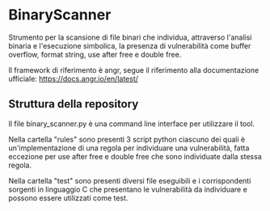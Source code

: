 # BinaryScanner

Strumento per la scansione di file binari che individua, attraverso l'analisi binaria e l'esecuzione simbolica, la presenza di vulnerabilità come buffer overflow, format string, use after free e double free.

Il framework di riferimento è angr, segue il riferimento alla documentazione ufficiale: https://docs.angr.io/en/latest/

## Struttura della repository
Il file binary_scanner.py è una command line interface per utilizzare il tool.

Nella cartella "rules" sono presenti 3 script python ciascuno dei quali è un'implementazione di una regola per individuare una vulnerabilità, fatta eccezione per use after free e double free che sono individuate dalla stessa regola.

Nella cartella "test" sono presenti diversi file eseguibili e i corrispondenti sorgenti in linguaggio C che presentano le vulnerabilità da individuare e possono essere utilizzati come test. 
